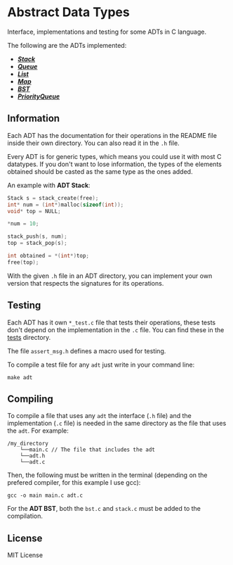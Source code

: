 # Abstract Data Types

Interface, implementations and testing for some ADTs in C language.

The following are the ADTs implemented:

* ***[Stack](stack)***
* ***[Queue](queue)***
* ***[List](list)***
* ***[Map](map)***
* ***[BST](bst)***
* ***[PriorityQueue](priority_queue)***

## Information

Each ADT has the documentation for their operations in the README file inside their own directory. You can also read it in the `.h` file.

Every ADT is for generic types, which means you could use it with most C datatypes. If you don't want to lose information, the types of the elements obtained should be casted as the same type as the ones added.

An example with **ADT Stack**:

```c
Stack s = stack_create(free);
int* num = (int*)malloc(sizeof(int));
void* top = NULL;

*num = 10;

stack_push(s, num);
top = stack_pop(s);

int obtained = *(int*)top;
free(top);
```

With the given `.h` file in an ADT directory, you can implement your own version that respects the signatures for its operations.

## Testing

Each ADT has it own `*_test.c` file that tests their operations, these tests don't depend on the implementation in the `.c` file. You can find these in the [tests](tests) directory.

The file `assert_msg.h` defines a macro used for testing.

To compile a test file for any `adt` just write in your command line:

```shell
make adt
```

## Compiling

To compile a file that uses any `adt` the interface (`.h` file) and the implementation (`.c` file) is needed in the same directory as the file that uses the `adt`. For example:

```shell
/my_directory
    └──main.c // The file that includes the adt
    └──adt.h
    └──adt.c
```

Then, the following must be written in the terminal (depending on the prefered compiler, for this example I use gcc):

```shell
gcc -o main main.c adt.c
```

For the **ADT BST**, both the `bst.c` and `stack.c` must be added to the compilation.

## License

MIT License

